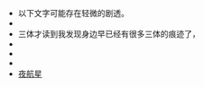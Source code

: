 - 以下文字可能存在轻微的剧透。
-
- 三体才读到我发现身边早已经有很多三体的痕迹了，
-
-
-
- [夜航星](https://music.163.com/song?id=1416598057&userid=106483486)